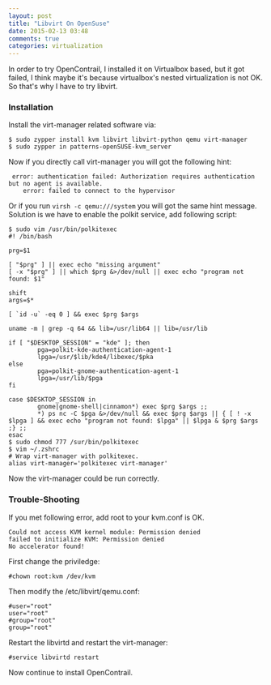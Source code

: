 ```yaml
---
layout: post
title: "Libvirt On OpenSuse"
date: 2015-02-13 03:48
comments: true
categories: virtualization
---
```

In order to try OpenContrail, I installed it on Virtualbox based, but it got failed, I think maybe it's because virtualbox's nested virtualization is not OK. So that's why I have to try libvirt.     
### Installation
Install the virt-manager related software via:    

```
$ sudo zypper install kvm libvirt libvirt-python qemu virt-manager
$ sudo zypper in patterns-openSUSE-kvm_server

```
Now if you directly call virt-manager you will got the following hint:    

```
 error: authentication failed: Authorization requires authentication but no agent is available.
    error: failed to connect to the hypervisor

```
Or if you run `virsh -c qemu:///system` you will got the same hint message.     
Solution is we have to enable the polkit service, add following script:    

```
$ sudo vim /usr/bin/polkitexec
#! /bin/bash

prg=$1

[ "$prg" ] || exec echo "missing argument"
[ -x "$prg" ] || which $prg &>/dev/null || exec echo "program not found: $1"

shift
args=$*

[ `id -u` -eq 0 ] && exec $prg $args

uname -m | grep -q 64 && lib=/usr/lib64 || lib=/usr/lib

if [ "$DESKTOP_SESSION" = "kde" ]; then 
        pga=polkit-kde-authentication-agent-1
        lpga=/usr/$lib/kde4/libexec/$pka
else
        pga=polkit-gnome-authentication-agent-1
        lpga=/usr/lib/$pga
fi

case $DESKTOP_SESSION in
        gnome|gnome-shell|cinnamon*) exec $prg $args ;;
        *) ps nc -C $pga &>/dev/null && exec $prg $args || { [ ! -x $lpga ] && exec echo "program not found: $lpga" || $lpga & $prg $args ;} ;;
esac
$ sudo chmod 777 /sur/bin/polkitexec
$ vim ~/.zshrc
# Wrap virt-manager with polkitexec. 
alias virt-manager='polkitexec virt-manager'

```
Now the virt-manager could be run correctly.    

### Trouble-Shooting
If you met following error, add root to your kvm.conf is OK.      

```
Could not access KVM kernel module: Permission denied
failed to initialize KVM: Permission denied
No accelerator found!

```
First change the priviledge:    

```
#chown root:kvm /dev/kvm

```
Then modify the /etc/libvirt/qemu.conf:    

```
#user="root"
user="root"
#group="root"
group="root"

```
Restart the libvirtd and restart the virt-manager:   

```
#service libvirtd restart

```
Now continue to install OpenContrail.     
